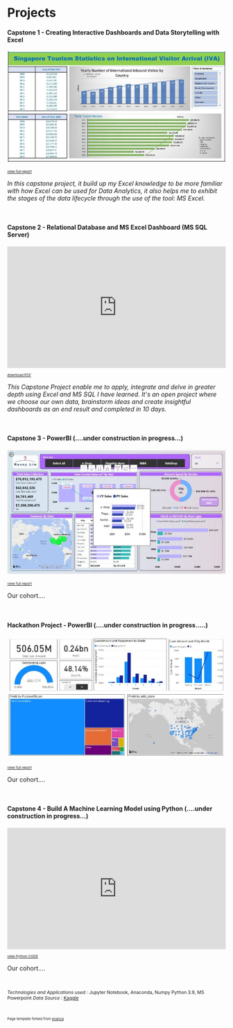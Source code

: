 # Projects

#### Capstone 1 - Creating Interactive Dashboards and Data Storytelling with Excel

<p><img src="images/cp1_excel1r1.jpg?raw=true"/></p>
<p style="font-size:8px"><a href="pdf/cp1_excel_1_pdf.pdf" target="_blank">view full report</a></p>
<p><em>In this capstone project, it build up my Excel knowledge to be more familiar with how Excel can be used for Data Analytics, it also helps me to exhibit the stages of the data lifecycle through the use of the tool: MS Excel.</em></p>
<br>

#### Capstone 2 - Relational Database and MS Excel Dashboard (MS SQL Server)

<iframe src="https://onedrive.live.com/embed?cid=3D36002E631A6785&amp;resid=3D36002E631A6785%21353&amp;authkey=AJ8FxzW9ay2kVHY&amp;em=2&amp;wdAr=1.7777777777777777" width="100%" height="280px" frameborder="0">This is an embedded <a target="_blank" href="https://office.com">Microsoft Office</a> presentation, powered by <a target="_blank" href="https://office.com/webapps">Office</a>.</iframe>
<p style="font-size:8px"><a href="pdf/retail_case_study_r3.pdf" target="_blank">download PDF</a></p>

<p><em>This Capstone Project enable me to apply, integrate and delve in greater depth using Excel and MS SQL I have learned. It's an open project where we choose our own data, brainstorm ideas and create insightful dashboards as an end result and completed in 10 days.</em></p>
<br>

#### Capstone 3 - PowerBI (....under construction in progress...)
<p><img src="images/cp3_powerbi1.JPG?raw=true"/></p>
<p style="font-size:8px"><a href="pdf/retailcasestudy_powerbi.pdf" target="_blank">view full report</a></p>
<p>Our cohort....</p>
<br>

#### Hackathon Project - PowerBI (....under construction in progress.....)
<p><img src="images/housing_loan_repayment_case_study_1.jpg?raw=true"/></p>
<p style="font-size:8px"><a href="pdf/housing_loan_repayment_case_study.pdf" target="_blank">view full report</a></p>
<p>Our cohort....</p>
<br>

#### Capstone 4 - Build A Machine Learning Model using Python (....under construction in progress...)

<iframe src="https://onedrive.live.com/embed?cid=3D36002E631A6785&amp;resid=3D36002E631A6785%21350&amp;authkey=AOMdrCjQQxD3e0c&amp;em=2&amp;wdAr=1.7777777777777777" width="100%" height="280px" frameborder="0">This is an embedded <a target="_blank" href="https://office.com">Microsoft Office</a> presentation, powered by <a target="_blank" href="https://office.com/webapps">Office</a>.</iframe>
<!-- <p style="font-size:8px"><a href="pdf/used_car_price_prediction.pdf" target="_blank">download PPT</a> -->
<p style="font-size:8px"><a href="pdf/predict_audi_car_price_analysis_r1.pdf" target="_blank">view Python CODE</a></p>

<p>Our cohort....</p>

<br>
<p style="font-size:10.5px"><em>Technologies and Applications used : </em>  Jupyter Notebook, Anaconda, Numpy Python 3.9, MS Powerpoint
<em>Data Source : </em> <a href= "https://www.kaggle.com/adityadesai13/used-car-dataset-ford-and-mercedes" target="_blank"> Kaggle</a></p>
<br>

<p style="font-size:8px">Page template forked from <a href="https://github.com/evanca/quick-portfolio">evanca</a></p>
<!-- Remove above link if you don't want to attibute -->
